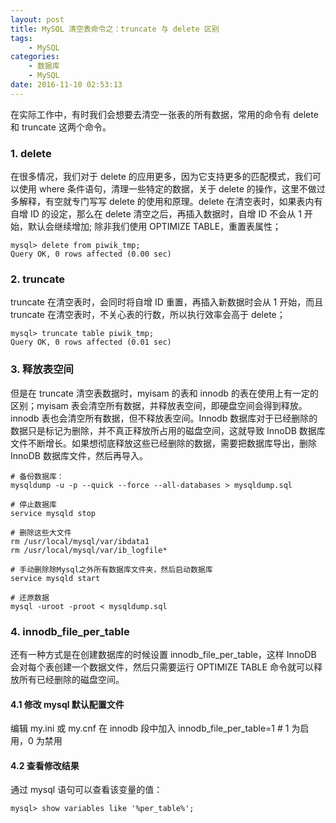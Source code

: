 ```yaml
---
layout: post
title: MySQL 清空表命令之：truncate 与 delete 区别
tags: 
    - MySQL
categories: 
    - 数据库
    - MySQL
date: 2016-11-10 02:53:13
---
```


在实际工作中，有时我们会想要去清空一张表的所有数据，常用的命令有 delete 和 truncate 这两个命令。

### 1. delete

在很多情况，我们对于 delete 的应用更多，因为它支持更多的匹配模式，我们可以使用 where 条件语句，清理一些特定的数据，关于 delete 的操作，这里不做过多解释，有空就专门写写 delete 的使用和原理。delete 在清空表时，如果表内有自增 ID 的设定，那么在 delete 清空之后，再插入数据时，自增 ID 不会从 1 开始，默认会继续增加; 除非我们使用 OPTIMIZE TABLE，重置表属性；

```
mysql> delete from piwik_tmp;
Query OK, 0 rows affected (0.00 sec)
```

### 2. truncate

truncate 在清空表时，会同时将自增 ID 重置，再插入新数据时会从 1 开始，而且 truncate 在清空表时，不关心表的行数，所以执行效率会高于 delete；

```
mysql> truncate table piwik_tmp;
Query OK, 0 rows affected (0.01 sec)

```

### 3. 释放表空间

但是在 truncate 清空表数据时，myisam 的表和 innodb 的表在使用上有一定的区别；myisam 表会清空所有数据，并释放表空间，即硬盘空间会得到释放。innodb 表也会清空所有数据，但不释放表空间。Innodb 数据库对于已经删除的数据只是标记为删除，并不真正释放所占用的磁盘空间，这就导致 InnoDB 数据库文件不断增长。如果想彻底释放这些已经删除的数据，需要把数据库导出，删除 InnoDB 数据库文件，然后再导入。

```
# 备份数据库：
mysqldump -u -p --quick --force --all-databases > mysqldump.sql

# 停止数据库
service mysqld stop

# 删除这些大文件
rm /usr/local/mysql/var/ibdata1
rm /usr/local/mysql/var/ib_logfile*

# 手动删除除Mysql之外所有数据库文件夹，然后启动数据库
service mysqld start

# 还原数据
mysql -uroot -proot < mysqldump.sql
```

### 4. innodb\_file\_per_table

还有一种方式是在创建数据库的时候设置 innodb\_file\_per_table，这样 InnoDB 会对每个表创建一个数据文件，然后只需要运行 OPTIMIZE TABLE 命令就可以释放所有已经删除的磁盘空间。

#### 4.1 修改 mysql 默认配置文件

编辑 my.ini 或 my.cnf 在 innodb 段中加入 innodb\_file\_per_table=1 # 1 为启用，0 为禁用

#### 4.2 查看修改结果

通过 mysql 语句可以查看该变量的值：

```
mysql> show variables like '%per_table%';
```
